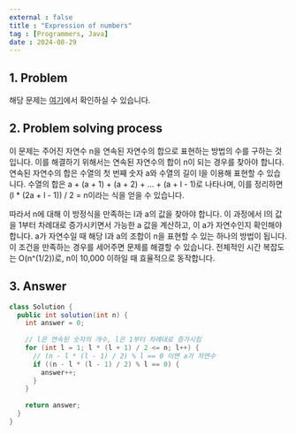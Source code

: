 ```yaml
---
external : false
title : "Expression of numbers"
tag : [Programmers, Java]
date : 2024-08-29
---
```


## 1. Problem

해당 문제는 [여기](https://school.programmers.co.kr/learn/courses/30/lessons/12924)에서 확인하실 수 있습니다.

## 2. Problem solving process

이 문제는 주어진 자연수 n을 연속된 자연수의 합으로 표현하는 방법의 수를 구하는 것입니다. 이를 해결하기 위해서는 연속된 자연수의 합이 n이 되는 경우를 찾아야 합니다. 연속된 자연수의 합은 수열의 첫 번째 숫자 a와 수열의 길이 l을 이용해 표현할 수 있습니다. 수열의 합은 a + (a + 1) + (a + 2) + ... + (a + l - 1)로 나타나며, 이를 정리하면 (l * (2a + l - 1)) / 2 = n이라는 식을 얻을 수 있습니다.

따라서 n에 대해 이 방정식을 만족하는 l과 a의 값을 찾아야 합니다. 이 과정에서 l의 값을 1부터 차례대로 증가시키면서 가능한 a 값을 계산하고, 이 a가 자연수인지 확인해야 합니다. a가 자연수일 때 해당 l과 a의 조합이 n을 표현할 수 있는 하나의 방법이 됩니다. 이 조건을 만족하는 경우를 세어주면 문제를 해결할 수 있습니다. 전체적인 시간 복잡도는 O(n^(1/2))로, n이 10,000 이하일 때 효율적으로 동작합니다.

## 3. Answer

```java
class Solution {
  public int solution(int n) {
    int answer = 0;
    
    // l은 연속된 숫자의 개수, l은 1부터 차례대로 증가시킴
    for (int l = 1; l * (l + 1) / 2 <= n; l++) {
      // (n - l * (l - 1) / 2) % l == 0 이면 a가 자연수
      if ((n - l * (l - 1) / 2) % l == 0) {
        answer++;
      }
    }
    
    return answer;
  }
}
```
